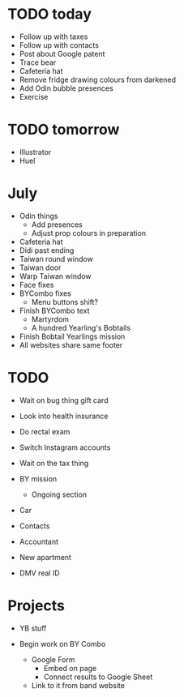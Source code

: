 # TODO today
* Follow up with taxes
* Follow up with contacts
* Post about Google patent
* Trace bear
* Cafeteria hat
* Remove fridge drawing colours from darkened
* Add Odin bubble presences
* Exercise

# TODO tomorrow
* Illustrator
* Huel

# July
* Odin things
    * Add presences
    * Adjust prop colours in preparation
* Cafeteria hat
* Didi past ending
* Taiwan round window
* Taiwan door
* Warp Taiwan window
* Face fixes
* BYCombo fixes
    * Menu buttons shift?
* Finish BYCombo text
    * Martyrdom
    * A hundred Yearling's Bobtails
* Finish Bobtail Yearlings mission
* All websites share same footer

# TODO
* Wait on bug thing gift card
* Look into health insurance
* Do rectal exam
* Switch Instagram accounts
* Wait on the tax thing
* BY mission
    * Ongoing section

* Car
* Contacts
* Accountant
* New apartment
* DMV real ID

# Projects
* YB stuff

* Begin work on BY Combo
    * Google Form
        * Embed on page
        * Connect results to Google Sheet
    * Link to it from band website
